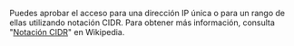 Puedes aprobar el acceso para una dirección IP única o para un rango de ellas utilizando notación CIDR. Para obtener más información, consulta "[Notación CIDR](https://en.wikipedia.org/wiki/Classless_Inter-Domain_Routing#CIDR_notation)" en Wikipedia.
